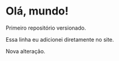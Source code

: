 # Olá, mundo!
 Primeiro repositório versionado.

 Essa linha eu adicionei diretamente no site.

 Nova alteração.
